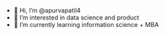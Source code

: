 - 👋 Hi, I’m @apurvapatil4
- 👀 I’m interested in data science and product 
- 🌱 I’m currently learning information science + MBA

<!---
apurvapatil4/apurvapatil4 is a ✨ special ✨ repository because its `README.md` (this file) appears on your GitHub profile.
You can click the Preview link to take a look at your changes.
--->
